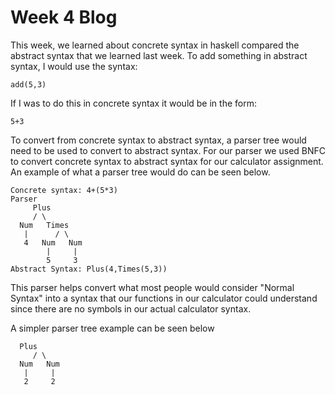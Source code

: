# Week 4 Blog 
This week, we learned about concrete syntax in haskell compared the abstract syntax that we learned last week. To add something in abstract syntax, I would use the syntax: 
```
add(5,3)
```
If I was to do this in concrete syntax it would be in the form: 
```
5+3
```
To convert from concrete syntax to abstract syntax, a parser tree would need to be used to convert to abstract syntax. For our parser we used BNFC to convert concrete syntax to 
abstract syntax for our calculator assignment. An example of what a parser tree would do can be seen below. 
<br>
``` 
Concrete syntax: 4+(5*3) 
Parser
     Plus
     / \ 
  Num   Times
   |      / \
   4   Num   Num
        |     |
        5     3
Abstract Syntax: Plus(4,Times(5,3))
```
This parser helps convert what most people would consider "Normal Syntax" into a syntax that our functions in our calculator could understand since there are no symbols
in our actual calculator syntax.

A simpler parser tree example can be seen below
```
  Plus
     / \ 
  Num   Num
   |     |
   2     2
